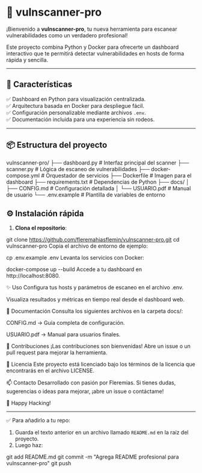 # 🔎 vulnscanner-pro

¡Bienvenido a **vulnscanner-pro**, tu nueva herramienta para escanear vulnerabilidades como un verdadero profesional!

Este proyecto combina Python y Docker para ofrecerte un dashboard interactivo que te permitirá detectar vulnerabilidades en hosts de forma rápida y sencilla.

---

## 🚀 Características

✅ Dashboard en Python para visualización centralizada.  
✅ Arquitectura basada en Docker para despliegue fácil.  
✅ Configuración personalizable mediante archivos `.env`.  
✅ Documentación incluida para una experiencia sin rodeos.

---

## 📦 Estructura del proyecto

vulnscanner-pro/
├── dashboard.py # Interfaz principal del scanner
├── scanner.py # Lógica de escaneo de vulnerabilidades
├── docker-compose.yml # Orquestador de servicios
├── Dockerfile # Imagen para el dashboard
├── requirements.txt # Dependencias de Python
├── docs/
│ ├── CONFIG.md # Configuración detallada
│ └── USUARIO.pdf # Manual de usuario
└── .env.example # Plantilla de variables de entorno


## ⚙️ Instalación rápida

1. **Clona el repositorio**:

git clone https://github.com/fleremahiasflemin/vulnscanner-pro.git
cd vulnscanner-pro
Copia el archivo de entorno de ejemplo:

cp .env.example .env
Levanta los servicios con Docker:

docker-compose up --build
Accede a tu dashboard en http://localhost:8080.

✨ Uso
Configura tus hosts y parámetros de escaneo en el archivo .env.

Visualiza resultados y métricas en tiempo real desde el dashboard web.

📄 Documentación
Consulta los siguientes archivos en la carpeta docs/:

CONFIG.md → Guía completa de configuración.

USUARIO.pdf → Manual para usuarios finales.

🤝 Contribuciones
¡Las contribuciones son bienvenidas! Abre un issue o un pull request para mejorar la herramienta.

📜 Licencia
Este proyecto está licenciado bajo los términos de la licencia que encontrarás en el archivo LICENSE.

📫 Contacto
Desarrollado con pasión por Fleremias.
Si tienes dudas, sugerencias o ideas para mejorar, ¡abre un issue o contáctame!

🚀 Happy Hacking!


---

✅ Para añadirlo a tu repo:
1. Guarda el texto anterior en un archivo llamado `README.md` en la raíz del proyecto.
2. Luego haz:

git add README.md
git commit -m "Agrega README profesional para vulnscanner-pro"
git push

